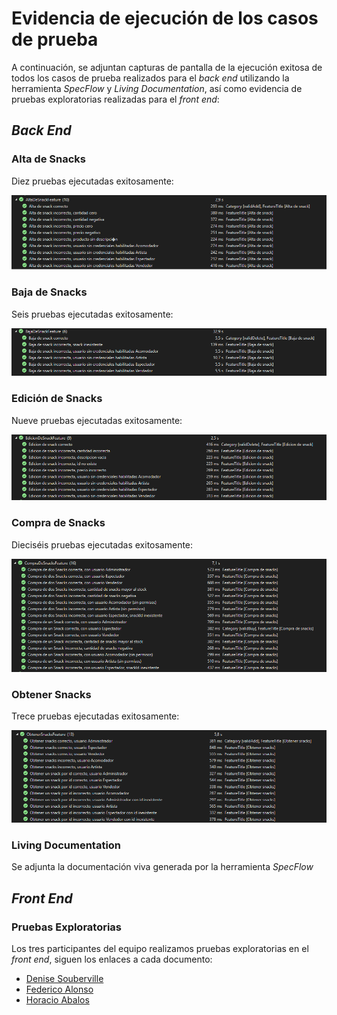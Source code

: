 # Evidencia de ejecución de los casos de prueba

A continuación, se adjuntan capturas de pantalla de la ejecución exitosa de todos los casos de prueba realizados para el _back end_ utilizando la herramienta _SpecFlow_ y _Living Documentation_, así como evidencia de pruebas exploratorias realizadas para el _front end_:

## _Back End_

### Alta de Snacks

Diez pruebas ejecutadas exitosamente:

![Ejecución exitosa de los casos de prueba de Alta de Snacks](../assets/AltaGreenStatus.png)

### Baja de Snacks

Seis pruebas ejecutadas exitosamente:

![Ejecución exitosa de los casos de prueba de Baja de Snacks](../assets/BajaGreenStatus.png)

### Edición de Snacks

Nueve pruebas ejecutadas exitosamente:

![Ejecución exitosa de los casos de prueba de Edición de Snacks](../assets/EdicionGreenStatus.png)

### Compra de Snacks

Dieciséis pruebas ejecutadas exitosamente:

![Ejecución exitosa de los casos de prueba de Compra de Snacks](../assets/CompraGreenSatus.png)

### Obtener Snacks

Trece pruebas ejecutadas exitosamente:

![Ejecución exitosa de los casos de prueba de Obtener Snacks](../assets/ObtenerGreenStatus.png)

### Living Documentation

Se adjunta la documentación viva generada por la herramienta _SpecFlow_

## _Front End_

### Pruebas Exploratorias

Los tres participantes del equipo realizamos pruebas exploratorias en el _front end_, siguen los enlaces a cada documento:

- [Denise Souberville](../Evidencia%20ejecucion%20de%20las%20pruebas/PruebasExploratoriasFrontend/Pruebas%20exploratorias%20FrontEnd%20Denise%20Souberville.pdf)
- [Federico Alonso](../Evidencia%20ejecucion%20de%20las%20pruebas/PruebasExploratoriasFrontend/Pruebas%20exploratorias%20FrontEnd%20Federico%20Alonso.pdf)
- [Horacio Abalos](../Evidencia%20ejecucion%20de%20las%20pruebas/PruebasExploratoriasFrontend/Pruebas%20exploratorias%20FrontEnd%20Horcio%20%C3%81balospdf.pdf)

